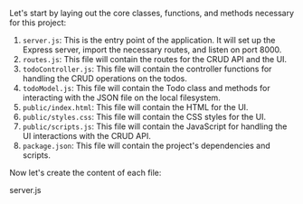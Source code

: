 Let's start by laying out the core classes, functions, and methods necessary for this project:

1. `server.js`: This is the entry point of the application. It will set up the Express server, import the necessary routes, and listen on port 8000.
2. `routes.js`: This file will contain the routes for the CRUD API and the UI.
3. `todoController.js`: This file will contain the controller functions for handling the CRUD operations on the todos.
4. `todoModel.js`: This file will contain the Todo class and methods for interacting with the JSON file on the local filesystem.
5. `public/index.html`: This file will contain the HTML for the UI.
6. `public/styles.css`: This file will contain the CSS styles for the UI.
7. `public/scripts.js`: This file will contain the JavaScript for handling the UI interactions with the CRUD API.
8. `package.json`: This file will contain the project's dependencies and scripts.

Now let's create the content of each file:

server.js
